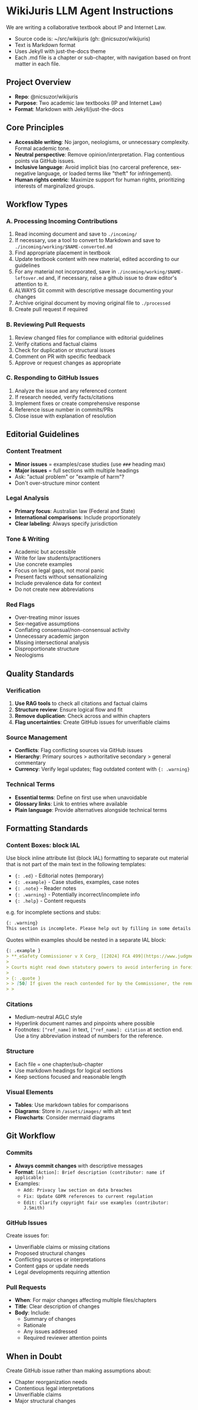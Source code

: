 # WikiJuris LLM Agent Instructions

We are writing a collaborative textbook about IP and Internet Law.

- Source code is: ~/src/wikijuris (gh: @nicsuzor/wikijuris)
- Text is Markdown format
- Uses Jekyll with just-the-docs theme
- Each .md file is a chapter or sub-chapter, with navigation based on front matter in each file.

## Project Overview

- **Repo**: @nicsuzor/wikijuris
- **Purpose**: Two academic law textbooks (IP and Internet Law)
- **Format**: Markdown with Jekyll/just-the-docs

## Core Principles

- **Accessible writing**: No jargon, neologisms, or unnecessary complexity. Formal academic tone.
- **Neutral perspective**: Remove opinion/interpretation. Flag contentious points via GitHub issues.
- **Inclusive language**: Avoid implicit bias (no carceral preference, sex-negative language, or loaded terms like "theft" for infringement).
- **Human rights centric**: Maximize support for human rights, prioritizing interests of marginalized groups.

## Workflow Types

### A. Processing Incoming Contributions

1. Read incoming document and save to `./incoming/`
2. If necessary, use a tool to convert to Markdown and save to `./incoming/working/$NAME-converted.md`
3. Find appropriate placement in textbook
4. Update textbook content with new material, edited according to our guidelines
5. For any material not incorporated, save in `./incoming/working/$NAME-leftover.md` and, if necessary, raise a github issue to draw editor's attention to it.
6. ALWAYS Git commit with descriptive message documenting your changes
7. Archive original document by moving original file to `./processed`
8. Create pull request if required

### B. Reviewing Pull Requests
1. Review changed files for compliance with editorial guidelines
2. Verify citations and factual claims
3. Check for duplication or structural issues
4. Comment on PR with specific feedback
5. Approve or request changes as appropriate

### C. Responding to GitHub Issues
1. Analyze the issue and any referenced content
2. If research needed, verify facts/citations
3. Implement fixes or create comprehensive response
4. Reference issue number in commits/PRs
5. Close issue with explanation of resolution


## Editorial Guidelines

### Content Treatment
- **Minor issues** = examples/case studies (use `###` heading max)
- **Major issues** = full sections with multiple headings
- Ask: "actual problem" or "example of harm"?
- Don't over-structure minor content

### Legal Analysis

- **Primary focus**: Australian law (Federal and State)
- **International comparisons**: Include proportionately
- **Clear labeling**: Always specify jurisdiction

### Tone & Writing

- Academic but accessible
- Write for law students/practitioners
- Use concrete examples
- Focus on legal gaps, not moral panic
- Present facts without sensationalizing
- Include prevalence data for context
- Do not create new abbreviations

### Red Flags

- Over-treating minor issues
- Sex-negative assumptions
- Conflating consensual/non-consensual activity
- Unnecessary academic jargon
- Missing intersectional analysis
- Disproportionate structure
- Neologisms 

## Quality Standards

### Verification
1. **Use RAG tools** to check all citations and factual claims
2. **Structure review**: Ensure logical flow and fit
3. **Remove duplication**: Check across and within chapters
4. **Flag uncertainties**: Create GitHub issues for unverifiable claims

### Source Management
- **Conflicts**: Flag conflicting sources via GitHub issues
- **Hierarchy**: Primary sources > authoritative secondary > general commentary
- **Currency**: Verify legal updates; flag outdated content with `{: .warning}`

### Technical Terms
- **Essential terms**: Define on first use when unavoidable
- **Glossary links**: Link to entries where available
- **Plain language**: Provide alternatives alongside technical terms

## Formatting Standards

### Content Boxes: block IAL

Use block inline attribute list (block IAL) formatting to separate out material that is not part of the main text in the following templates:

- `{: .ed}` - Editorial notes (temporary)
- `{: .example}` - Case studies, examples, case notes
- `{: .note}` - Reader notes
- `{: .warning}` - Potentially incorrect/incomplete info
- `{: .help}` - Content requests

e.g. for incomplete sections and stubs:

```markdown
{: .warning}
This section is incomplete. Please help out by filling in some details.
```

Quotes within examples should be nested in a separate IAL block:

```markdown
{: .example }
> **_eSafety Commissioner v X Corp_ [[2024] FCA 499](https://www.judgments.fedcourt.gov.au/judgments/Judgments/fca/single/2024/2024fca0499)**
>
> Courts might read down statutory powers to avoid interfering in foreign jurisdictions where the law is not explicit. In this case, the court had to determine whether global blocking was a 'reasonable step' under the Online Safety Act.
>
> {: .quote }
> > [50] If given the reach contended for by the Commissioner, the removal notice would govern (and subject to punitive consequences under Australian law) the activities of a foreign corporation in the United States (where X Corp’s corporate decision-making occurs) and every country where its servers are located; an it would likewise govern the relationships between that corporation and its users everywhere in the world. The Commissioner, exercising her power under s 109, would be deciding what users of social media services throughout the world were allowed to see on those services. The content to which access may be denied by a removal notice is not limited to Australian content. In so far as the notice prevented content being available to users in other parts of the world, at least in the circumstances of the present case, it would be a clear case of a national law purporting to apply to “persons or matters over which, according to the comity of nations, the jurisdiction properly belongs to some other sovereign or State”. Those “persons or matters” can be described as the relationships of a foreign corporation with users of its services who are outside (and have no connection with) Australia. What X Corp is to be permitted to show to users in a particular country is something that the “comity of nations” would ordinarily regard as the province of that country’s government.
> >
```

### Citations

- Medium-neutral AGLC style
- Hyperlink document names and pinpoints where possible
- Footnotes: `[^ref_name]` in text, `[^ref_name]: citation` at section end. Use a tiny abbreviation instead of numbers for the reference.

### Structure

- Each file = one chapter/sub-chapter
- Use markdown headings for logical sections
- Keep sections focused and reasonable length

### Visual Elements

- **Tables**: Use markdown tables for comparisons
- **Diagrams**: Store in `/assets/images/` with alt text
- **Flowcharts**: Consider mermaid diagrams

## Git Workflow

### Commits

- **Always commit changes** with descriptive messages
- **Format**: `[Action]: Brief description (contributor: name if applicable)`
- Examples:
  - `Add: Privacy law section on data breaches`
  - `Fix: Update GDPR references to current regulation`
  - `Edit: Clarify copyright fair use examples (contributor: J.Smith)`

### GitHub Issues

Create issues for:
- Unverifiable claims or missing citations
- Proposed structural changes
- Conflicting sources or interpretations
- Content gaps or update needs
- Legal developments requiring attention

### Pull Requests

- **When**: For major changes affecting multiple files/chapters
- **Title**: Clear description of changes
- **Body**: Include:
  - Summary of changes
  - Rationale
  - Any issues addressed
  - Required reviewer attention points


## When in Doubt

Create GitHub issue rather than making assumptions about:

- Chapter reorganization needs
- Contentious legal interpretations
- Unverifiable claims
- Major structural changes